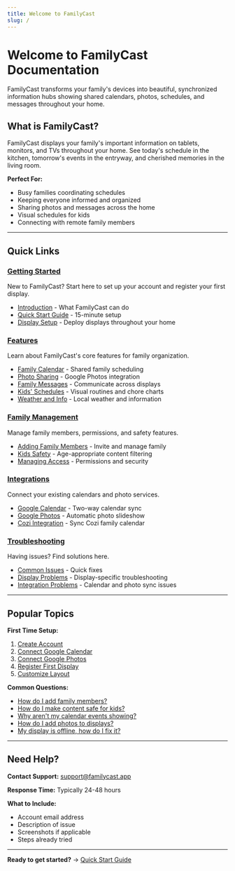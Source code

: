 ```yaml
---
title: Welcome to FamilyCast
slug: /
---
```


# Welcome to FamilyCast Documentation

FamilyCast transforms your family's devices into beautiful, synchronized information hubs showing shared calendars, photos, schedules, and messages throughout your home.

## What is FamilyCast?

FamilyCast displays your family's important information on tablets, monitors, and TVs throughout your home. See today's schedule in the kitchen, tomorrow's events in the entryway, and cherished memories in the living room.

**Perfect For:**
- Busy families coordinating schedules
- Keeping everyone informed and organized
- Sharing photos and messages across the home
- Visual schedules for kids
- Connecting with remote family members

---

## Quick Links

### [Getting Started](./getting-started/introduction.md)
New to FamilyCast? Start here to set up your account and register your first display.

- [Introduction](./getting-started/introduction.md) - What FamilyCast can do
- [Quick Start Guide](./getting-started/quick-start.md) - 15-minute setup
- [Display Setup](./getting-started/display-setup.md) - Deploy displays throughout your home

### [Features](./features/family-calendar.md)
Learn about FamilyCast's core features for family organization.

- [Family Calendar](./features/family-calendar.md) - Shared family scheduling
- [Photo Sharing](./features/photo-sharing.md) - Google Photos integration
- [Family Messages](./features/family-messages.md) - Communicate across displays
- [Kids' Schedules](./features/kids-schedules.md) - Visual routines and chore charts
- [Weather and Info](./features/weather-and-info.md) - Local weather and information

### [Family Management](./family/adding-family-members.md)
Manage family members, permissions, and safety features.

- [Adding Family Members](./family/adding-family-members.md) - Invite and manage family
- [Kids Safety](./family/kids-safety.md) - Age-appropriate content filtering
- [Managing Access](./family/managing-access.md) - Permissions and security

### [Integrations](./integrations/google-calendar.md)
Connect your existing calendars and photo services.

- [Google Calendar](./integrations/google-calendar.md) - Two-way calendar sync
- [Google Photos](./integrations/google-photos.md) - Automatic photo slideshow
- [Cozi Integration](./integrations/cozi-integration.md) - Sync Cozi family calendar

### [Troubleshooting](./troubleshooting/common-issues.md)
Having issues? Find solutions here.

- [Common Issues](./troubleshooting/common-issues.md) - Quick fixes
- [Display Problems](./troubleshooting/display-problems.md) - Display-specific troubleshooting
- [Integration Problems](./troubleshooting/integration-problems.md) - Calendar and photo sync issues

---

## Popular Topics

**First Time Setup:**
1. [Create Account](./getting-started/quick-start.md#creating-your-account)
2. [Connect Google Calendar](./integrations/google-calendar.md)
3. [Connect Google Photos](./integrations/google-photos.md)
4. [Register First Display](./getting-started/quick-start.md#step-6-register-your-display)
5. [Customize Layout](./getting-started/display-setup.md#choosing-layouts)

**Common Questions:**
- [How do I add family members?](./family/adding-family-members.md)
- [How do I make content safe for kids?](./family/kids-safety.md)
- [Why aren't my calendar events showing?](./troubleshooting/integration-problems.md#google-calendar-events-not-syncing)
- [How do I add photos to displays?](./features/photo-sharing.md)
- [My display is offline, how do I fix it?](./troubleshooting/display-problems.md#display-shows-offline-in-dashboard)

---

## Need Help?

**Contact Support:** support@familycast.app

**Response Time:** Typically 24-48 hours

**What to Include:**
- Account email address
- Description of issue
- Screenshots if applicable
- Steps already tried

---

**Ready to get started?** → [Quick Start Guide](./getting-started/quick-start.md)
